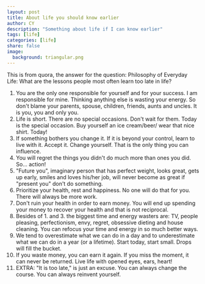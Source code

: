 ```yaml
---
layout: post
title: About life you should know earlier
author: CY
description: "Something about life if I can know earlier"
tags: [life]
categories: [life]
share: false
image:
  background: triangular.png
---
```


This is from quora, the answer for the question: Philosophy of Everyday Life: What are the lessons people most often learn too late in life?


1. You are the only one responsible for yourself and for your success. I am responsible for mine. Thinking anything else is wasting your energy. So don't blame your parents, spouse, children, friends, aunts and uncles. It is you, you and only you.
2. Life is short. There are no special occasions. Don't wait for them. Today is the special occasion. Buy yourself an ice cream/beer/ wear that nice shirt. Today!
3. If something bothers you change it. If it is beyond your control, learn to live with it. Accept it. Change yourself. That is the only thing you can influence.
4. You will regret the things you didn't do much more than ones you did. So... action!
5. "Future you", imaginary person that has perfect weight, looks great, gets up early, smiles and loves his/her job, will never become as great if "present you" don't do something.
6. Prioritize your health, rest and happiness. No one will do that for you. There will always be more work.
7. Don't ruin your health in order to earn money. You will end up spending your money to recover your health and that is not reciprocal.
8. Besides of 1. and 3. the biggest time and energy wasters are: TV, people pleasing, perfectionism, envy, regret, obsessive dieting and house cleaning. You can refocus your time and energy in so much better ways.
9. We tend to overestimate what we can do in a day and to underestimate what we can do in a year (or a lifetime). Start today, start small. Drops will fill the bucket.
10. If you waste money, you can earn it again. If you miss the moment, it can never be returned. Live life with opened eyes, ears, heart!
11. EXTRA: "It is too late," is just an excuse. You can always change the course. You can always reinvent yourself. 